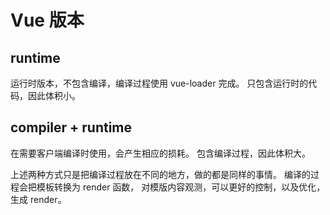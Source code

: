 # Vue 版本

## runtime

运行时版本，不包含编译，编译过程使用 vue-loader 完成。
只包含运行时的代码，因此体积小。

## compiler + runtime

在需要客户端编译时使用，会产生相应的损耗。
包含编译过程，因此体积大。

上述两种方式只是把编译过程放在不同的地方，做的都是同样的事情。
编译的过程会把模板转换为 render 函数，
对模版内容观测，可以更好的控制，以及优化，生成 render。
